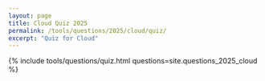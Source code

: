 ```yaml
---
layout: page
title: Cloud Quiz 2025
permalink: /tools/questions/2025/cloud/quiz/
excerpt: "Quiz for Cloud"
---
```


{% include tools/questions/quiz.html questions=site.questions_2025_cloud %}
